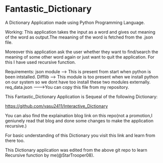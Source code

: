 # Fantastic_Dictionary


A Dictionary Application made using Python Programming Language.


Working:
This application takes the input as a word and gives out meaning of the word as output.The meaaning of the word is fetched from the .json file.

Moreover this application ask the user whether they want to find/search the meaning of some other word again or just want to quit the application.
For this I have used recursive function.

Requirements:
json module   --> This is present from start when python is been intstalled.
Difflib   --> This module is too present when we install python on our system so we dont have too install these two modules externally.
req_data.json  --->You can copy this file from my repository.


This Fantastic_Dictionary Application is Sequeal of the following Dictionary:

https://github.com/vasu2411/Interactive_Dictionary

You can also find the explaination blog link on this repo(not a promotion,I geniunely read that blog and done some changes to make the application recursive.)




For basic understanding of this Dictionary you visit this link and learn from there too.

This Dictionary application was edited from the above git repo to learn Recursive function by me(@StarTrooper08). 
